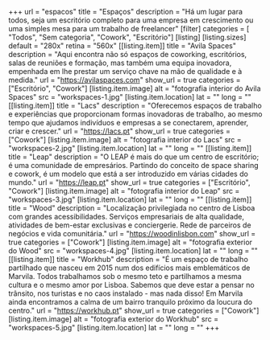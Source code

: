 +++
url = "espacos"
title = "Espaços"
description = "Há um lugar para todos, seja um escritório completo para uma empresa em crescimento ou uma simples mesa para um trabalho de freelancer"
[filter]
    categories = [
        "Todos",
        "Sem categoria",
        "Cowork",
        "Escritório"]
[listing]
    [listing.sizes]
        default = "280x"
        retina = "560x"
    [[listing.item]]
        title = "Avila Spaces"
        description = "Aqui encontra não só espaços de coworking, escritórios, salas de reuniões e formação, mas também uma equipa inovadora, empenhada em lhe prestar um serviço chave na mão de qualidade e à medida."
        url = "https://avilaspaces.com"
        show_url = true
        categories = ["Escritório", "Cowork"]
        [listing.item.image]
            alt = "fotografia interior do Avila Spaces"
            src = "workspaces-1.jpg"
        [listing.item.location]
            lat = ""
            long = ""
    [[listing.item]]
        title = "Lacs"
        description = "Oferecemos espaços de trabalho e experiências que proporcionam formas inovadoras de trabalho, ao mesmo tempo que ajudamos indivíduos e empresas a se conectarem, aprender, criar e crescer."
        url = "https://lacs.pt"
        show_url = true
        categories = ["Cowork"]
        [listing.item.image]
            alt = "fotografia interior do Lacs"
            src = "workspaces-2.jpg"
        [listing.item.location]
            lat = ""
            long = ""
    [[listing.item]]
        title = "Leap"
        description = "O LEAP é mais do que um centro de escritório; é uma comunidade de empresários. Partindo do conceito de space sharing e cowork, é um modelo que está a ser introduzido em várias cidades do mundo."
        url = "https://leap.pt"
        show_url = true
        categories = ["Escritório", "Cowork"]
        [listing.item.image]
            alt = "fotografia interior do Leap"
            src = "workspaces-3.jpg"
        [listing.item.location]
            lat = ""
            long = ""
    [[listing.item]]
        title = "Wood"
        description = "Localização privilegiada no centro de Lisboa com grandes acessibilidades. Serviços empresariais de alta qualidade, atividades de bem-estar exclusivas e conciergerie. Rede de parceiros de negócios e vida comunitária."
        url = "https://woodinlisbon.com"
        show_url = true
        categories = ["Cowork"]
        [listing.item.image]
            alt = "fotografia exterior do Wood"
            src = "workspaces-4.jpg"
        [listing.item.location]
            lat = ""
            long = ""
    [[listing.item]]
        title = "Workhub"
        description = "É um espaço de trabalho partilhado que nasceu em 2015 num dos edifícios mais emblemáticos de Marvila. Todos trabalhamos sob o mesmo teto e partilhamos a mesma cultura e o mesmo amor por Lisboa. Sabemos que deve estar a pensar no trânsito, nos turistas e no caos instalado - mas nada disso! Em Marvila ainda encontramos a calma de um bairro tranquilo próximo da loucura do centro."
        url = "https://workhub.pt"
        show_url = true
        categories = ["Cowork"]
        [listing.item.image]
            alt = "fotografia exterior do Workhub"
            src = "workspaces-5.jpg"
        [listing.item.location]
            lat = ""
            long = ""
+++